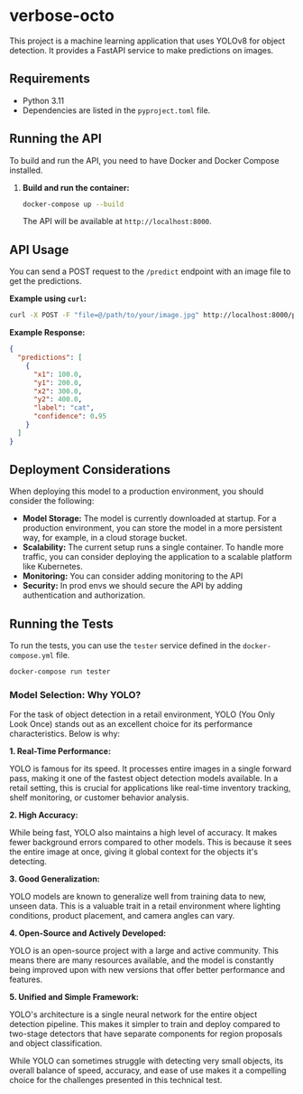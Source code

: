 # verbose-octo

This project is a machine learning application that uses YOLOv8 for object detection. It provides a FastAPI service to make predictions on images.

## Requirements

*   Python 3.11
*   Dependencies are listed in the `pyproject.toml` file.

## Running the API

To build and run the API, you need to have Docker and Docker Compose installed.

1.  **Build and run the container:**

    ```bash
    docker-compose up --build
    ```

    The API will be available at `http://localhost:8000`.

## API Usage

You can send a POST request to the `/predict` endpoint with an image file to get the predictions.

**Example using `curl`:**

```bash
curl -X POST -F "file=@/path/to/your/image.jpg" http://localhost:8000/predict/
```

**Example Response:**

```json
{
  "predictions": [
    {
      "x1": 100.0,
      "y1": 200.0,
      "x2": 300.0,
      "y2": 400.0,
      "label": "cat",
      "confidence": 0.95
    }
  ]
}
```

## Deployment Considerations

When deploying this model to a production environment, you should consider the following:

*   **Model Storage:** The model is currently downloaded at startup. For a production environment, you can store the model in a more persistent way, for example, in a cloud storage bucket.
*   **Scalability:** The current setup runs a single container. To handle more traffic, you can consider deploying the application to a scalable platform like Kubernetes.
*   **Monitoring:** You can consider adding monitoring to the API
*   **Security:** In prod envs we should secure the API by adding authentication and authorization.

## Running the Tests

To run the tests, you can use the `tester` service defined in the `docker-compose.yml` file.

```bash
docker-compose run tester
```

### Model Selection: Why YOLO?

For the task of object detection in a retail environment, YOLO (You Only Look Once) stands out as an excellent choice for its performance characteristics. Below is why: 

**1. Real-Time Performance:**

YOLO is famous for its speed. It processes entire images in a single forward pass, making it one of the fastest object detection models available. In a retail setting, this is crucial for applications like real-time inventory tracking, shelf monitoring, or customer behavior analysis.

**2. High Accuracy:**

While being fast, YOLO also maintains a high level of accuracy. It makes fewer background errors compared to other models. This is because it sees the entire image at once, giving it global context for the objects it's detecting.

**3. Good Generalization:**

YOLO models are known to generalize well from training data to new, unseen data. This is a valuable trait in a retail environment where lighting conditions, product placement, and camera angles can vary.

**4. Open-Source and Actively Developed:**

YOLO is an open-source project with a large and active community. This means there are many resources available, and the model is constantly being improved upon with new versions that offer better performance and features.

**5. Unified and Simple Framework:**

YOLO's architecture is a single neural network for the entire object detection pipeline. This makes it simpler to train and deploy compared to two-stage detectors that have separate components for region proposals and object classification.

While YOLO can sometimes struggle with detecting very small objects, its overall balance of speed, accuracy, and ease of use makes it a compelling choice for the challenges presented in this technical test.
